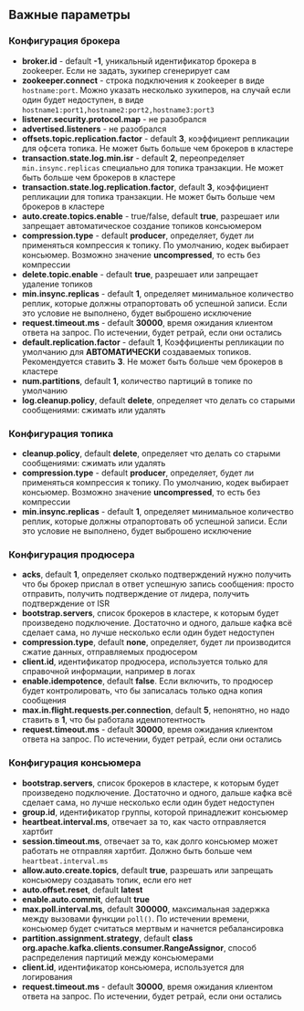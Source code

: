 ## Важные параметры
### Конфигурация брокера
- **broker.id** - default **-1**, уникальный идентификатор брокера в zookeeper. Если не задать, зукипер сгенерирует сам
- **zookeeper.connect** - строка подключения к zookeeper в виде `hostname:port`. Можно указать несколько зукиперов, на случай если один будет недоступен, в виде `hostname1:port1,hostname2:port2,hostname3:port3`
- **listener.security.protocol.map** - не разобрался
- **advertised.listeners** - не разобрался
- **offsets.topic.replication.factor** - default **3**, коэффициент репликации для офсета топика. Не может быть больше чем брокеров в кластере
- **transaction.state.log.min.isr** - default **2**, переопределяет `min.insync.replicas` специально для топика транзакции. Не может быть больше чем брокеров в кластере
- **transaction.state.log.replication.factor**, default **3**, коэффициент репликации для топика транзакции. Не может быть больше чем брокеров в кластере  
- **auto.create.topics.enable** - true/false, default **true**, разрешает или запрещает автоматическое создание топиков консьюмером
- **compression.type** - default **producer**, определяет, будет ли применяться компрессия к топику. По умолчанию, кодек выбирает консьюмер. Возможно значение **uncompressed**, то есть без компрессии
- **delete.topic.enable** - default **true**, разрешает или запрещает удаление топиков
- **min.insync.replicas** - default **1**, определяет минимальное количество реплик, которые должны отрапортовать об
  успешной записи. Если это условие не выполнено, будет выброшено исключение
- **request.timeout.ms** - default **30000**, время ожидания клиентом ответа на запрос. По истечении, будет ретрай, если
  они остались
- **default.replication.factor** - default **1**, Коэффициенты репликации по умолчанию для **АВТОМАТИЧЕСКИ** создаваемых
  топиков. Рекомендуется ставить **3**. Не может быть больше чем брокеров в кластере
- **num.partitions**, default **1**, количество партиций в топике по умолчанию
- **log.cleanup.policy**, default **delete**, определяет что делать со старыми сообщениями: сжимать или удалять

### Конфигурация топика
- **cleanup.policy**, default **delete**, определяет что делать со старыми сообщениями: сжимать или удалять
- **compression.type** - default **producer**, определяет, будет ли применяться компрессия к топику. По умолчанию, кодек выбирает консьюмер. Возможно значение **uncompressed**, то есть без компрессии
- **min.insync.replicas** - default **1**, определяет минимальное количество реплик, которые должны отрапортовать об успешной записи. Если это условие не выполнено, будет выброшено исключение

### Конфигурация продюсера
- **acks**, default **1**, определяет сколько подтверждений нужно получить что бы брокер прислал в ответ успешную запись сообщения: просто отправить, получить подтверждение от лидера, получить подтверждение от ISR
- **bootstrap.servers**, список брокеров в кластере, к которым будет произведено подключение. Достаточно и одного, дальше кафка всё сделает сама, но лучше несколько если один будет недоступен
- **compression.type**, default **none**, определяет, будет ли производится сжатие данных, отправляемых продюсером
- **client.id**, идентификатор продюсера, используется только для справочной информации, например в логах
- **enable.idempotence**, default **false**. Если включить, то продюсер будет контролировать, что бы записалась только одна копия сообщения
- **max.in.flight.requests.per.connection**, default **5**, непонятно, но надо ставить в **1**, что бы работала
  идемпотентность
- **request.timeout.ms** - default **30000**, время ожидания клиентом ответа на запрос. По истечении, будет ретрай, если
  они остались

### Конфигурация консьюмера

- **bootstrap.servers**, список брокеров в кластере, к которым будет произведено подключение. Достаточно и одного,
  дальше кафка всё сделает сама, но лучше несколько если один будет недоступен
- **group.id**, идентификатор группы, которой принадлежит консьюмер
- **heartbeat.interval.ms**, отвечает за то, как часто отправляется хартбит
- **session.timeout.ms**, отвечает за то, как долго консьюмер может работать не отправляя хартбит. Должно быть больше
  чем `heartbeat.interval.ms`
- **allow.auto.create.topics**, default **true**, разрешать или запрещать консьюмеру создавать топик, если его нет
- **auto.offset.reset**, default **latest**
- **enable.auto.commit**, default **true**
- **max.poll.interval.ms**, default **300000**, максимальная задержка между вызовами функции `poll()`. По истечении
  времени, консьюмер будет считаться мертвым и начнется ребалансировка
- **partition.assignment.strategy**, default **class org.apache.kafka.clients.consumer.RangeAssignor**, способ
  распределения партиций между консьюмерами
- **client.id**, идентификатор консьюмера, используется для логирования
- **request.timeout.ms** - default **30000**, время ожидания клиентом ответа на запрос. По истечении, будет ретрай, если
  они остались






